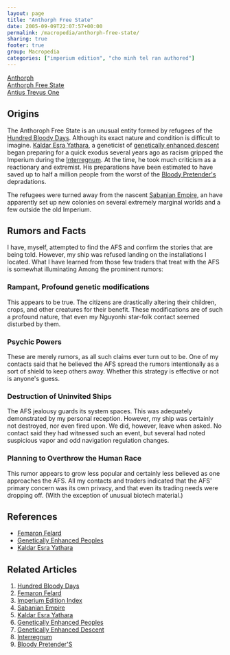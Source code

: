 ```yaml
---
layout: page
title: "Anthorph Free State"
date: 2005-09-09T22:07:57+00:00
permalink: /macropedia/anthorph-free-state/
sharing: true
footer: true
group: Macropedia
categories: ["imperium edition", "cho minh tel ran authored"]
---
```


<div class='row'>
	<div class='col-md-4'><a href='/macropedia/anthorph'>Anthorph</a></div>
	<div class='col-md-4'><a href='/macropedia/anthorph-free-state'>Anthorph Free State</a></div>
	<div class='col-md-4'><a href='/macropedia/antius-trevus-one'>Antius Trevus One</a></div>
</div>




## Origins

The Anthoroph Free State is an unusual entity formed by refugees of the [Hundred Bloody Days](/macropedia/hundred-bloody-days). Although its exact nature and condition is difficult to imagine. [Kaldar Esra Yathara](/macropedia/kaldar-esra-yathara), a geneticist of [genetically enhanced descent](/macropedia/genetically-enhanced-peoples) began preparing for a quick exodus several years ago as racism gripped the Imperium during the [Interregnum](/macropedia/imperial-interregnum). At the time, he took much criticism as a reactionary and extremist. His preparations have been estimated to have saved up to half a million people from the worst of the [Bloody Pretender's](/macropedia/femaron-felard) depradations.

The refugees were turned away from the nascent [Sabanian Empire](/macropedia/sabanian-empire), an have apparently set up new colonies on several extremely marginal worlds and a few outside the old Imperium.

## Rumors and Facts

I have, myself, attempted to find the AFS and confirm the stories that are being told. However, my ship was refused landing on the installations I located. What I have learned from those few traders that treat with the AFS is somewhat illuminating Among the prominent rumors:

### Rampant, Profound genetic modifications
This appears to be true. The citizens are drastically altering their children, crops, and other creatures for their benefit. These modifications are of such a profound nature, that even my Nguyonhi star-folk contact seemed disturbed by them.

### Psychic Powers
These are merely rumors, as all such claims ever turn out to be. One of my contacts said that he believed the AFS spread the rumors intentionally as a sort of shield to keep others away. Whether this strategy is effective or not is anyone's guess.

### Destruction of Uninvited Ships
The AFS jealousy guards its system spaces. This was adequately demonstrated by my personal reception. However, my ship was certainly not destroyed, nor even fired upon. We did, however, leave when asked. No contact said they had witnessed such an event, but several had noted suspicious vapor and odd navigation regulation changes.

### Planning to Overthrow the Human Race
This rumor appears to grow less popular and certainly less believed as one approaches the AFS. All my contacts and traders indicated that the AFS' primary concern was its own privacy, and that even its trading needs were dropping off. (With the exception of unusual biotech material.)

## References
* [Femaron Felard](/macropedia/femaron-felard)
* [Genetically Enhanced Peoples](/macropedia/genetically-enhanced-peoples)
* [Kaldar Esra Yathara](/macropedia/kaldar-esra-yathara)

## Related Articles

1. [Hundred Bloody Days](/macropedia/hundred-bloody-days)
2. [Femaron Felard](/macropedia/femaron-felard)
3. [Imperium Edition Index](/macropedia/imperium-edition-index)
4. [Sabanian Empire](/macropedia/sabanian-empire)
5. [Kaldar Esra Yathara](/macropedia/kaldar-esra-yathara)
6. [Genetically Enhanced Peoples](/macropedia/genetically-enhanced-peoples)
7. [Genetically Enhanced Descent](/macropedia/genetically-enhanced-peoples)
8. [Interregnum](/macropedia/imperial-interregnum)
9. [Bloody Pretender'S](/macropedia/femaron-felard)


 
